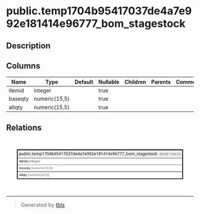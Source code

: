 # public.temp1704b95417037de4a7e992e181414e96777_bom_stagestock

## Description

## Columns

| Name | Type | Default | Nullable | Children | Parents | Comment |
| ---- | ---- | ------- | -------- | -------- | ------- | ------- |
| itemid | integer |  | true |  |  |  |
| baseqty | numeric(15,5) |  | true |  |  |  |
| altqty | numeric(15,5) |  | true |  |  |  |

## Relations

![er](public.temp1704b95417037de4a7e992e181414e96777_bom_stagestock.svg)

---

> Generated by [tbls](https://github.com/k1LoW/tbls)
